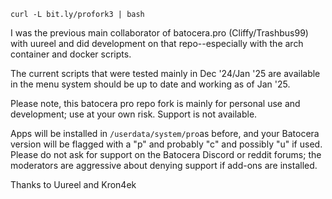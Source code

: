 ```
curl -L bit.ly/profork3 | bash
```


I was the previous main collaborator of batocera.pro (Cliffy/Trashbus99) with uureel and did development on that repo--especially with the arch container and 
docker scripts.

The current scripts that were tested mainly in Dec '24/Jan '25 are available in the menu system should be up to date and working as of Jan '25.

Please note, this batocera pro repo fork is mainly for personal use and development; 
use at your own risk. Support is not available. 

Apps will be installed in ```/userdata/system/pro```as before, and your Batocera version will be flagged with a "p" and probably "c" and possibly "u" if used. 
Please do not ask for support on the Batocera Discord or reddit forums; the moderators are aggressive about denying support if add-ons are 
installed.

Thanks to Uureel and Kron4ek
